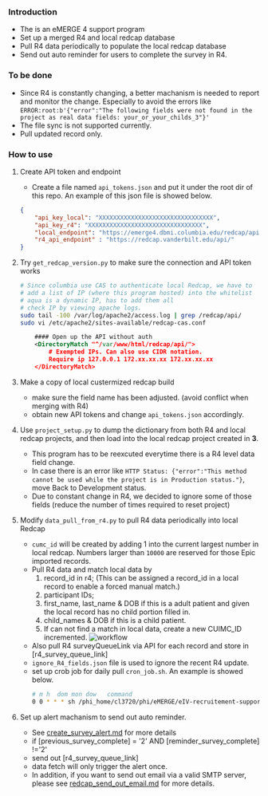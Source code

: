 ### Introduction
- The is an eMERGE 4 support program
- Set up a merged R4 and local redcap database
- Pull R4 data periodically to populate the local redcap database
- Send out auto reminder for users to complete the survey in R4.

### To be done
- Since R4 is constantly changing, a better machanism is needed to report and monitor the change. Especially to avoid the errors like `ERROR:root:b'{"error":"The following fields were not found in the project as real data fields: your_or_your_childs_3"}'`
- The file sync is not supported currently. 
- Pull updated record only.

### How to use 
1. Create API token and endpoint
    - Create a file named `api_tokens.json` and put it under the root dir of this repo. An example of this json file is showed below.
    ```json
    {
        "api_key_local": "XXXXXXXXXXXXXXXXXXXXXXXXXXXXXXXX",
        "api_key_r4": "XXXXXXXXXXXXXXXXXXXXXXXXXXXXXXXX",
        "local_endpoint": "https://emerge4.dbmi.columbia.edu/redcap/api/",
        "r4_api_endpoint" : "https://redcap.vanderbilt.edu/api/"
    } 
    ```

2. Try `get_redcap_version.py` to make sure the connection and API token works
    ```sh
    # Since columbia use CAS to authenticate local Redcap, we have to 
    # add a list of IP (where this program hosted) into the whitelist
    # aqua is a dynamic IP, has to add them all
    # check IP by viewing apache logs.
    sudo tail -100 /var/log/apache2/access.log | grep /redcap/api/
    sudo vi /etc/apache2/sites-available/redcap-cas.conf
    ```
    ```xml
        #### Open up the API without auth
        <DirectoryMatch "^/var/www/html/redcap/api/">
            # Exempted IPs. Can also use CIDR notation.
            Require ip 127.0.0.1 172.xx.xx.xx 172.xx.xx.xx
        </DirectoryMatch>
    ```
3. Make a copy of local custermized redcap build
    * make sure the field name has been adjusted. (avoid conflict when merging with R4)
    * obtain new API tokens and change `api_tokens.json` accordingly.

4. Use `project_setup.py` to dump the dictionary from both R4 and local redcap projects, and then load into the local redcap project created in **3**.
    - This program has to be reexcuted everytime there is a R4 level data field change.
    - In case there is an error like `HTTP Status: {"error":"This method cannot be used while the project is in Production status."}`, move Back to Development status.
    - Due to constant change in R4, we decided to ignore some of those fields (reduce the number of times required to reset project)


5. Modify `data_pull_from_r4.py` to pull R4 data periodically into local Redcap
    - `cumc_id` will be created by adding 1 into the current largest number in local redcap. Numbers larger than `10000` are reserved for those Epic imported records.
    - Pull R4 data and match local data by 
        1. record_id in r4; (This can be assigned a record_id in a local record to enable a forced manual match.) 
        2. participant IDs; 
        3. first_name, last_name & DOB if this is a adult patient and given the local record has no child portion filled in.
        4. child_names & DOB if this is a child patient.
        5. If can not find a match in local data, create a new CUIMC_ID incremented. 
    ![workflow](./redcap_id_match_diagram.png)
    - Also pull R4 surveyQueueLink via API for each record and store in [r4_survey_queue_link]
    - `ignore_R4_fields.json` file is used to ignore the recent R4 update.
    - set up crob job for daily pull `cron_job.sh`. An example is showed below.
        ```sh
        # m h  dom mon dow   command
        0 0 * * * sh /phi_home/cl3720/phi/eMERGE/eIV-recruitement-support-redcap/cron_job.sh
        ```
5. Set up alert machanism to send out auto reminder.
    - See [create_survey_alert.md](./create_survey_alert.md) for more details
    - if [previous_survey_complete] = '2' AND [reminder_survey_complete] !='2'
    - send out [r4_survey_queue_link]
    - data fetch will only trigger the alert once.
    - In addition, if you want to send out email via a valid SMTP server, please see [redcap_send_out_email.md](./redcap_send_out_email.md) for more details.

